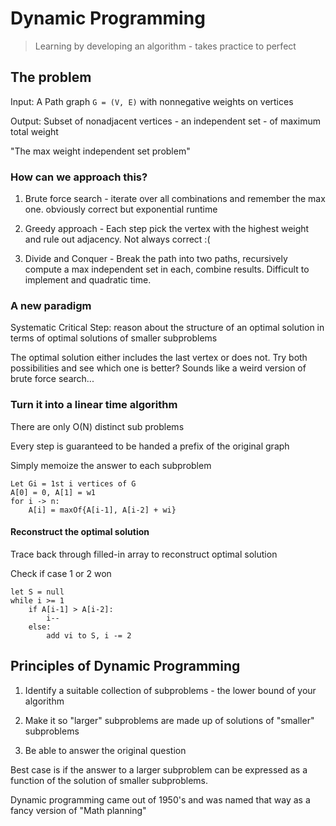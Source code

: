 # Dynamic Programming

> Learning by developing an algorithm - takes practice to perfect

## The problem

Input: A Path graph `G = (V, E)` with nonnegative weights on vertices

Output: Subset of nonadjacent vertices - an independent set - of maximum total weight

"The max weight independent set problem"

### How can we approach this?

1. Brute force search - iterate over all combinations and remember the max one. obviously correct but exponential runtime

2. Greedy approach - Each step pick the vertex with the highest weight and rule out adjacency. Not always correct :(

3. Divide and Conquer - Break the path into two paths, recursively compute a max independent set in each, combine results. Difficult to implement and quadratic time.

### A new paradigm

Systematic Critical Step: reason about the structure of an optimal solution in terms of optimal solutions of smaller subproblems

The optimal solution either includes the last vertex or does not. Try both possibilities and see which one is better? Sounds like a weird  version of brute force search...

### Turn it into a linear time algorithm

There are only O(N) distinct sub problems

Every step is guaranteed to be handed a prefix of the original graph

Simply memoize the answer to each subproblem

```psyudo
Let Gi = 1st i vertices of G
A[0] = 0, A[1] = w1
for i -> n:
    A[i] = maxOf{A[i-1], A[i-2] + wi}
```

#### Reconstruct the optimal solution

Trace back through filled-in array to reconstruct optimal solution

Check if case 1 or 2 won

```psyudo
let S = null
while i >= 1
    if A[i-1] > A[i-2]:
        i--
    else:
        add vi to S, i -= 2
```

## Principles of Dynamic Programming

1. Identify a suitable collection of subproblems - the lower bound of your algorithm

2. Make it so "larger" subproblems are made up of solutions of "smaller" subproblems

3. Be able to answer the original question

Best case is if the answer to a larger subproblem can be expressed as a function of the solution of smaller subproblems.

Dynamic programming came out of 1950's and was named that way as a fancy version of "Math planning"
